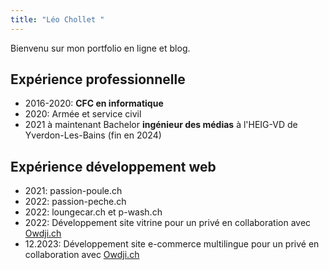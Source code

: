 ```yaml
---
title: "Léo Chollet "
---
```


Bienvenu sur mon portfolio en ligne et blog.

## Expérience professionnelle

- 2016-2020: **CFC en informatique**
- 2020: Armée et service civil
- 2021 à maintenant Bachelor **ingénieur des médias** à l'HEIG-VD de Yverdon-Les-Bains (fin en 2024)

## Expérience développement web
- 2021: passion-poule.ch
- 2022: passion-peche.ch
- 2022: loungecar.ch et p-wash.ch
- 2022: Développement site vitrine pour un privé en collaboration avec [Owdji.ch](https://Owdji.ch)
- 12.2023: Développement site e-commerce multilingue pour un privé en collaboration avec [Owdji.ch](https://Owdji.ch)